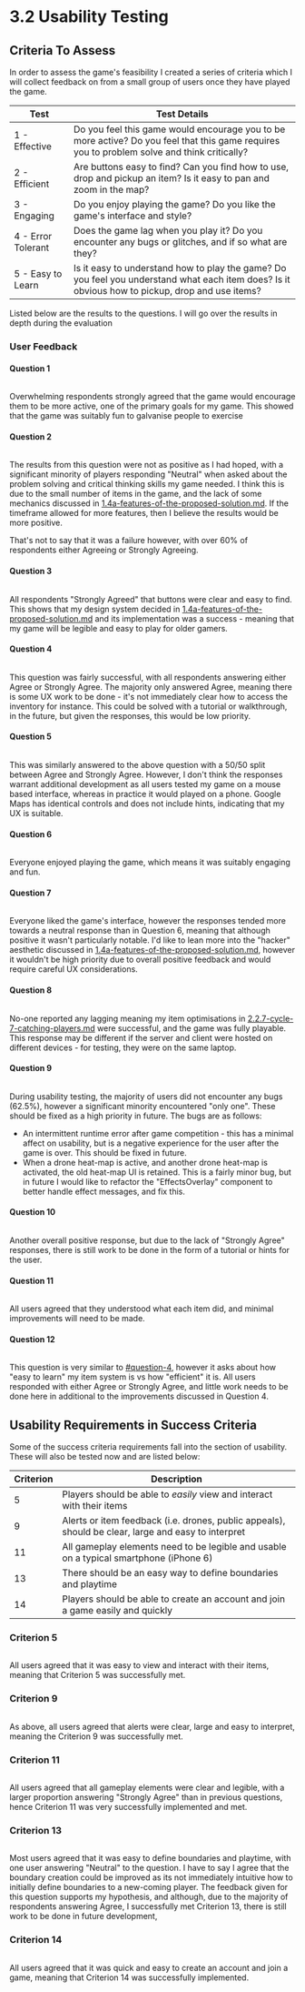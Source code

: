 # 3.2 Usability Testing

## Criteria To Assess

In order to assess the game's feasibility I created a series of criteria which I will collect feedback on from a small group of users once they have played the game.

| Test               | Test Details                                                                                                                                     |
| ------------------ | ------------------------------------------------------------------------------------------------------------------------------------------------ |
| 1 - Effective      | Do you feel this game would encourage you to be more active? Do you feel that this game requires you to problem solve and think critically?      |
| 2 - Efficient      | Are buttons easy to find? Can you find how to use, drop and pickup an item? Is it easy to pan and zoom in the map?                               |
| 3 - Engaging       | Do you enjoy playing the game? Do you like the game's interface and style?                                                                       |
| 4 - Error Tolerant | Does the game lag when you play it? Do you encounter any bugs or glitches, and if so what are they?                                              |
| 5 - Easy to Learn  | Is it easy to understand how to play the game? Do you feel you understand what each item does? Is it obvious how to pickup, drop and use items?  |

Listed below are the results to the questions. I will go over the results in depth during the evaluation

### User Feedback

#### Question 1

<figure><img src="../.gitbook/assets/image (5) (1).png" alt=""><figcaption></figcaption></figure>

Overwhelming respondents strongly agreed that the game would encourage them to be more active, one of the primary goals for my game. This showed that the game was suitably fun to galvanise people to exercise

#### Question 2

<figure><img src="../.gitbook/assets/image (15) (1).png" alt=""><figcaption></figcaption></figure>

The results from this question were not as positive as I had hoped, with a significant minority of players responding "Neutral" when asked about the problem solving and critical thinking skills my game needed. I think this is due to the small number of items in the game, and the lack of some mechanics discussed in [1.4a-features-of-the-proposed-solution.md](../1-analysis/1.4a-features-of-the-proposed-solution.md "mention"). If the timeframe allowed for more features, then I believe the results would be more positive.

That's not to say that it was a failure however, with over 60% of respondents either Agreeing or Strongly Agreeing.

#### Question 3

<figure><img src="../.gitbook/assets/image (9).png" alt=""><figcaption></figcaption></figure>

All respondents "Strongly Agreed" that buttons were clear and easy to find. This shows that my design system decided in [1.4a-features-of-the-proposed-solution.md](../1-analysis/1.4a-features-of-the-proposed-solution.md "mention") and its implementation was a success - meaning that my game will be legible and easy to play for older gamers.

#### Question 4

<figure><img src="../.gitbook/assets/image (1) (3).png" alt=""><figcaption></figcaption></figure>

This question was fairly successful, with all respondents answering either Agree or Strongly Agree. The majority only answered Agree, meaning there is some UX work to be done - it's not immediately clear how to access the inventory for instance. This could be solved with a tutorial or walkthrough, in the future, but given the responses, this would be low priority.

#### Question 5

<figure><img src="../.gitbook/assets/image (13).png" alt=""><figcaption></figcaption></figure>

This was similarly answered to the above question with a 50/50 split between Agree and Strongly Agree. However, I don't think the responses warrant additional development as all users tested my game on a mouse based interface, whereas in practice it would played on a phone. Google Maps has identical controls and does not include hints, indicating that my UX is suitable.

#### Question 6

<figure><img src="../.gitbook/assets/image (4).png" alt=""><figcaption></figcaption></figure>

Everyone enjoyed playing the game, which means it was suitably engaging and fun.

#### Question 7

<figure><img src="../.gitbook/assets/image (8).png" alt=""><figcaption></figcaption></figure>

Everyone liked the game's interface, however the responses tended more towards a neutral response than in Question 6, meaning that although positive it wasn't particularly notable. I'd like to lean more into the "hacker" aesthetic discussed in [1.4a-features-of-the-proposed-solution.md](../1-analysis/1.4a-features-of-the-proposed-solution.md "mention"), however it wouldn't be high priority due to overall positive feedback and would require careful UX considerations.

#### Question 8

<figure><img src="../.gitbook/assets/image (14) (1).png" alt=""><figcaption></figcaption></figure>

No-one reported any lagging meaning my item optimisations in [2.2.7-cycle-7-catching-players.md](../design-and-development/2.2.7-cycle-7-catching-players.md "mention") were successful, and the game was fully playable. This response may be different if the server and client were hosted on different devices - for testing, they were on the same laptop.

#### Question 9

<figure><img src="../.gitbook/assets/image (2) (1) (3).png" alt=""><figcaption></figcaption></figure>

During usability testing, the majority of users did not encounter any bugs (62.5%), however a significant minority encountered "only one". These should be fixed as a high priority in future. The bugs are as follows:

* An intermittent runtime error after game competition - this has a minimal affect on usability, but is a negative experience for the user after the game is over. This should be fixed in future.
* When a drone heat-map is active, and another drone heat-map is activated, the old heat-map UI is retained. This is a fairly minor bug, but in future I would like to refactor the "EffectsOverlay" component to better handle effect messages, and fix this.

#### Question 10

<figure><img src="../.gitbook/assets/image (2) (1).png" alt=""><figcaption></figcaption></figure>

Another overall positive response, but due to the lack of "Strongly Agree" responses, there is still work to be done in the form of a tutorial or hints for the user.

#### Question 11

<figure><img src="../.gitbook/assets/image (15).png" alt=""><figcaption></figcaption></figure>

All users agreed that they understood what each item did, and minimal improvements will need to be made.

#### Question 12

<figure><img src="../.gitbook/assets/image (7).png" alt=""><figcaption></figcaption></figure>

This question is very similar to [#question-4](3.2-usability-testing.md#question-4 "mention"), however it asks about how "easy to learn" my item system is vs how "efficient" it is. All users responded with either Agree or Strongly Agree, and little work needs to be done here in additional to the improvements discussed in Question 4.

## Usability Requirements in Success Criteria

Some of the success criteria requirements fall into the section of usability. These will also be tested now and are listed below:

| Criterion | Description                                                                                         |
| --------- | --------------------------------------------------------------------------------------------------- |
| 5         | Players should be able to _easily_ view and interact with their items                               |
| 9         | Alerts or item feedback (i.e. drones, public appeals), should be clear, large and easy to interpret |
| 11        | All gameplay elements need to be legible and usable on a typical smartphone (iPhone 6)              |
| 13        | There should be an easy way to define boundaries and playtime                                       |
| 14        | Players should be able to create an account and join a game easily and quickly                      |

### Criterion 5

<figure><img src="../.gitbook/assets/image (17).png" alt=""><figcaption></figcaption></figure>

All users agreed that it was easy to view and interact with their items, meaning that Criterion 5 was successfully met.

### Criterion 9

<figure><img src="../.gitbook/assets/image (16).png" alt=""><figcaption></figcaption></figure>

As above, all users agreed that alerts were clear, large and easy to interpret, meaning the Criterion 9 was successfully met.

### Criterion 11

<figure><img src="../.gitbook/assets/image (6).png" alt=""><figcaption></figcaption></figure>

All users agreed that all gameplay elements were clear and legible, with a larger proportion answering "Strongly Agree" than in previous questions, hence Criterion 11 was very successfully implemented and met.

### Criterion 13

<figure><img src="../.gitbook/assets/image (2) (3).png" alt=""><figcaption></figcaption></figure>

Most users agreed that it was easy to define boundaries and playtime, with one user answering "Neutral" to the question. I have to say I agree that the boundary creation could be improved as its not immediately intuitive how to initially define boundaries to a new-coming player. The feedback given for this question supports my hypothesis, and although, due to the majority of respondents answering Agree, I successfully met Criterion 13, there is still work to be done in future development,

### Criterion 14

<figure><img src="../.gitbook/assets/image (5).png" alt=""><figcaption></figcaption></figure>

All users agreed that it was quick and easy to create an account and join a game, meaning that Criterion 14 was successfully implemented.
